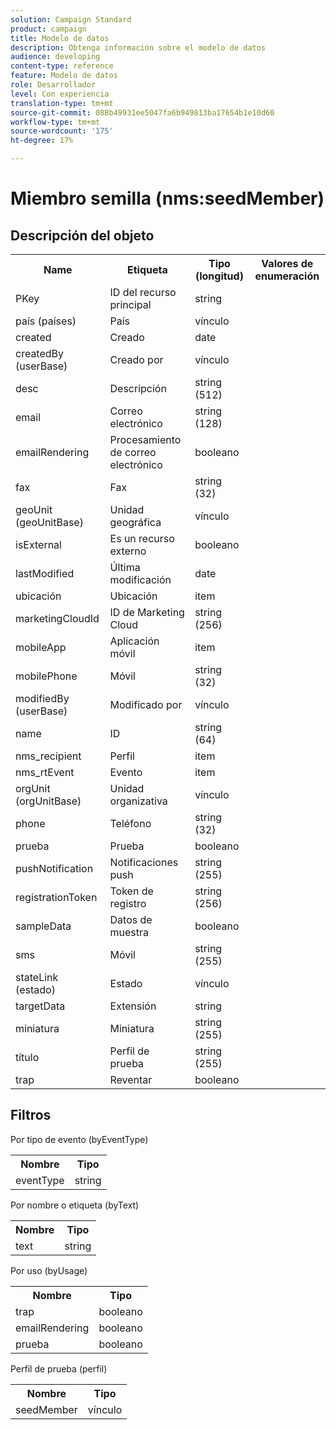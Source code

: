 ```yaml
---
solution: Campaign Standard
product: campaign
title: Modelo de datos
description: Obtenga información sobre el modelo de datos
audience: developing
content-type: reference
feature: Modelo de datos
role: Desarrollador
level: Con experiencia
translation-type: tm+mt
source-git-commit: 088b49931ee5047fa6b949813ba17654b1e10d60
workflow-type: tm+mt
source-wordcount: '175'
ht-degree: 17%

---
```



# Miembro semilla (nms:seedMember)

## Descripción del objeto

<table>
               <tr>
                  <th>Name</th>
                  <th>Etiqueta</th>
                  <th>Tipo (longitud)</th>
                  <th>Valores de enumeración</th>
               </tr>
               <tr>
                  <td>PKey</td>
                  <td>ID del recurso principal</td>
                  <td>string </td>
                  <td> </td>
               </tr>
               <tr>
                  <td>país (países)</td>
                  <td>País</td>
                  <td>vínculo </td>
                  <td> </td>
               </tr>
               <tr>
                  <td>created</td>
                  <td>Creado</td>
                  <td>date </td>
                  <td> </td>
               </tr>
               <tr>
                  <td>createdBy (userBase)</td>
                  <td>Creado por</td>
                  <td>vínculo </td>
                  <td> </td>
               </tr>
               <tr>
                  <td>desc</td>
                  <td>Descripción</td>
                  <td>string (512)</td>
                  <td> </td>
               </tr>
               <tr>
                  <td>email</td>
                  <td>Correo electrónico</td>
                  <td>string (128)</td>
                  <td> </td>
               </tr>
               <tr>
                  <td>emailRendering</td>
                  <td>Procesamiento de correo electrónico</td>
                  <td>booleano </td>
                  <td> </td>
               </tr>
               <tr>
                  <td>fax</td>
                  <td>Fax</td>
                  <td>string (32)</td>
                  <td> </td>
               </tr>
               <tr>
                  <td>geoUnit (geoUnitBase)</td>
                  <td>Unidad geográfica</td>
                  <td>vínculo </td>
                  <td> </td>
               </tr>
               <tr>
                  <td>isExternal</td>
                  <td>Es un recurso externo</td>
                  <td>booleano </td>
                  <td> </td>
               </tr>
               <tr>
                  <td>lastModified</td>
                  <td>Última modificación</td>
                  <td>date </td>
                  <td> </td>
               </tr>
               <tr>
                  <td>ubicación</td>
                  <td>Ubicación</td>
                  <td>item </td>
                  <td> </td>
               </tr>
               <tr>
                  <td>marketingCloudId</td>
                  <td>ID de Marketing Cloud</td>
                  <td>string (256)</td>
                  <td> </td>
               </tr>
               <tr>
                  <td>mobileApp</td>
                  <td>Aplicación móvil</td>
                  <td>item </td>
                  <td> </td>
               </tr>
               <tr>
                  <td>mobilePhone</td>
                  <td>Móvil</td>
                  <td>string (32)</td>
                  <td> </td>
               </tr>
               <tr>
                  <td>modifiedBy (userBase)</td>
                  <td>Modificado por</td>
                  <td>vínculo </td>
                  <td> </td>
               </tr>
               <tr>
                  <td>name</td>
                  <td>ID</td>
                  <td>string (64)</td>
                  <td> </td>
               </tr>
               <tr>
                  <td>nms_recipient</td>
                  <td>Perfil</td>
                  <td>item </td>
                  <td> </td>
               </tr>
               <tr>
                  <td>nms_rtEvent</td>
                  <td>Evento</td>
                  <td>item </td>
                  <td> </td>
               </tr>
               <tr>
                  <td>orgUnit (orgUnitBase)</td>
                  <td>Unidad organizativa</td>
                  <td>vínculo </td>
                  <td> </td>
               </tr>
               <tr>
                  <td>phone</td>
                  <td>Teléfono</td>
                  <td>string (32)</td>
                  <td> </td>
               </tr>
               <tr>
                  <td>prueba</td>
                  <td>Prueba</td>
                  <td>booleano </td>
                  <td> </td>
               </tr>
               <tr>
                  <td>pushNotification</td>
                  <td>Notificaciones push</td>
                  <td>string (255)</td>
                  <td> </td>
               </tr>
               <tr>
                  <td>registrationToken</td>
                  <td>Token de registro</td>
                  <td>string (256)</td>
                  <td> </td>
               </tr>
               <tr>
                  <td>sampleData</td>
                  <td>Datos de muestra</td>
                  <td>booleano </td>
                  <td> </td>
               </tr>
               <tr>
                  <td>sms</td>
                  <td>Móvil</td>
                  <td>string (255)</td>
                  <td> </td>
               </tr>
               <tr>
                  <td>stateLink (estado)</td>
                  <td>Estado</td>
                  <td>vínculo </td>
                  <td> </td>
               </tr>
               <tr>
                  <td>targetData</td>
                  <td>Extensión</td>
                  <td>string </td>
                  <td> </td>
               </tr>
               <tr>
                  <td>miniatura</td>
                  <td>Miniatura</td>
                  <td>string (255)</td>
                  <td> </td>
               </tr>
               <tr>
                  <td>título</td>
                  <td>Perfil de prueba</td>
                  <td>string (255)</td>
                  <td> </td>
               </tr>
               <tr>
                  <td>trap</td>
                  <td>Reventar</td>
                  <td>booleano </td>
                  <td> </td>
               </tr>
            </table>

## Filtros

Por tipo de evento (byEventType)

<table>
        <tr>
        <th>Nombre</th>
        <th>Tipo</th>
        </tr>
        <tr>
        <td>eventType</td>
        <td>string</td>
        </tr>
    </table>

Por nombre o etiqueta (byText)

<table>
        <tr>
        <th>Nombre</th>
        <th>Tipo</th>
        </tr>
        <tr>
        <td>text</td>
        <td>string</td>
        </tr>
    </table>

Por uso (byUsage)

<table>
        <tr>
        <th>Nombre</th>
        <th>Tipo</th>
        </tr>
        <tr>
        <td>trap</td>
        <td>booleano</td>
        </tr>
        <tr>
        <td>emailRendering</td>
        <td>booleano</td>
        </tr>
        <tr>
        <td>prueba</td>
        <td>booleano</td>
        </tr>
    </table>

Perfil de prueba (perfil)

<table>
    <tr>
    <th>Nombre</th>
    <th>Tipo</th>
    </tr>
    <tr>
    <td>seedMember</td>
    <td>vínculo</td>
    </tr>
</table>